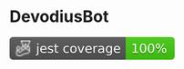 # DevodiusBot
![Coverage](https://github.com/Devodius/devodius_bot/blob/badges/badges/coverage-jest%20coverage.svg)